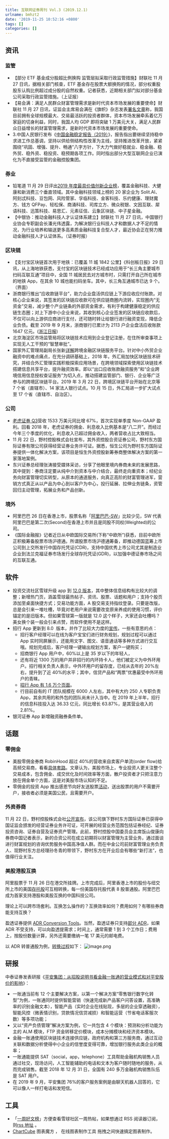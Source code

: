 ```yaml
---
title: 互联网证券周刊 Vol.3 (2019.12.1)
urlname: bmhzt2
date: '2019-11-25 10:52:16 +0800'
tags: []
categories: []
---
```


## 资讯

### 监管

- 【部分 ETF 基金成分股超比例换购 监管层拟采取行政监管措施】财联社 11 月 27 日讯，据相关部门核查，ETF 基金存在股票大额换购的情况，部分权重股股东认购比例超过成分股的自然权重。记者获悉，近期相关部门拟对部分基金公司采取行政监管措施。（上证报）
- 【易会满：满足人民群众财富管理需求是新时代资本市场发展的重要使命】财联社 11 月 27 日讯，证监会主席易会满在《旗帜》杂志发表[署名文章](https://www.cls.cn/depth/411120)称，我国目前拥有全球规模最大、交易最活跃的投资者群体，资本市场发展牵系着亿万家庭的切身利益，同时，我国人均 GDP 即将突破 1 万美元大关，满足人民群众日益增长的财富管理需求，是新时代资本市场发展的重要使命。
- 3.中国人民银行发布《[中国金融稳定报告（2019）](http://www.gov.cn/xinwen/2019-11/26/5455673/files/8d8e5b3e9ffd40cc934f585c1fc1de8a.pdf)》，报告指出要继续坚持稳中求进工作总基调，坚持以供给侧结构性改革为主线，坚持推进改革开放，紧紧围绕“巩固、增强、提升、畅通”八字方针，下大力气做好稳就业、稳金融、稳外贸、稳外资、稳投资、稳预期各项工作。同时指出部分大型互联网企业已演化为不直接受监管的金融控股集团。

### 券业

- 铅笔道 11 月 29 日评出[2019 年度最具价值创新企业榜](https://www.pencilnews.cn/p/35368.html?from=timeline&isappinstalled=0)，覆盖金融科技、大健康和新消费三个垂直领域。其中金融科技领域上榜的 20 家企业为 Solit.AI、阿刻忒科技、豆包网、风险管家、孚临科技、金客科技、乐约健康、理财魔方、钱方 QFPay、轻松保、商涌科技、司库立方、微众税银、文因互联、犀语科技、迅策科技、易思汇、元素征信、云象区块链、中子星金融。
- 【中银协：推动金融科技人才认证体系建立】财联社 11 月 27 日讯，中国银行业协会专职副会长潘光伟透露，为解决银行业科技人才和数据人才不足的情况，为行业培养和输送更多高素质金融科技复合型人才，最近协会正在努力推动金融科技人才认证体系。（证券时报）

### 区块链

- 【支付宝区块链首次用于地铁：已覆盖 11 城 1842 公里】《科创板日报》29 日讯，从上海地铁获悉，支付宝的区块链技术已经成功应用于“长三角主要城市扫码互联互通”项目中，全国 11 城居民去对方城市时，只需打开自己所在城市的地铁 App，在其余 10 城也能扫码坐车。其中，长三角互通城市已达 9 个。（界面）
- 浙商银行推出“应收款链平台”，助力企业盘活供应链上下游应收应付账款。对核心企业来说，其签发的区块链应收款可在供应链商圈内流转，实现圈内“无资金”交易，减少整个产业链条的外部资金需求，有利于构建健康稳定的供应链生态圈；对上下游中小企业来说，其收到核心企业签发的区块链应收款后，不仅可以向上游供应商进行支付，还可随时转让给银行进行融资变现，降低企业负债。截至 2019 年 9 月末，浙商银行已累计为 2113 户企业盘活应收账款 1647 亿元。([浙江日报]())
- 北京海淀区市场监管局将区块链技术应用到企业登记注册，在住所审查事项上实现无人工干预的“智慧审批”。
- 国家外汇管理局副局长张新[详解](https://mp.weixin.qq.com/s/cDuW3rlODGHrm2lL2H6-Jg)跨境金融区块链服务平台。针对中小外贸企业融资中的难点痛点，在充分调研基础上，2018 年，外汇局加快区块链技术研究，并结合外汇管理实践积极探索应用场景，在跨境领域探索使用区块链技术搭建信息共享平台，提升融资效率。即以“出口应收账款融资服务”和“企业跨境信用信息授权查证服务”为切入点，推动搭建监管部门、银行、企业等广泛参与的跨境区块链平台。2019 年 3 月 22 日，跨境区块链平台开始在北京等 7 个省（直辖市）、14 家法人银行试点。10 月 15 日，外汇局进一步扩大试点至 17 个省（直辖市、自治区）。

### 公司

- [老虎证券 Q3](https://mp.weixin.qq.com/s/j6minwSeUFGUKY331wJJiw)营收 1533 万美元同比增 67%，首次实现单季度 Non-GAAP 盈利。回看 2018 年，老虎证券的佣金、利息收入比例基本是“八二开”。而经过今年三个季度的优化，利息收入已超过佣金收入，两者营收占比大致相当。
- 11 月 22 日，野村控股株式会社宣布，其外资控股合资证券公司，野村东方国际证券有限公司获得经营证券业务许可证。据悉，恒生公司为野村东方国际证券提供一体化解决方案，该项目是恒生外资控股新筹券商整体解决方案的第一家落地案例。
- 东兴证券总经理张涛接受媒体采访，分享了他眼里境内券商未来的发展思路，其中提到：券商注定要从纯中介到资本与中介结合，最终走向重资本；经纪业务向财富管理切实转型，从原本的通道服务，向真正高阶的财富管理进军，营销方式真正从以产品为中心到以客户为中心，投行延展、拉伸业务链条，资管回归主动管理，拓展业务和产品创新。

### 境外

- 阿里巴巴 26 日在香港上市，股票名称「[阿里巴巴-SW](https://new.qq.com/omn/20191118/20191118A06CDV00.html)」比较少见，SW 代表阿里巴巴是第二次(Second)在香港上市并且是同股不同权(Weighted)的公司。
- 《国际金融报》记者近日从中欧国际交易所(下称“中欧所”)获悉，目前中欧所正积极筹备股票市场沪德通。所谓股票市场沪德通筹备，即推动德国蓝筹上市公司到上交所发行中国存托凭证(CDR)，支持中国优秀上市公司尤其是制造业企业到法兰克福证券市场发行全球存托凭证(GDR)，以加强中德证券市场之间的互联互通。

## 软件

- 投资交流社区雪球升级 app 到 [12.0 版本](https://xueqiu.com/3771154167/136345318)，其中整体信息结构有比较大的调整；新增热门页，涵盖雪球最热帖子、资讯、股票、话题和用户；支持个股页添加至桌面快捷方式；交易功能方面，A 股交易支持指纹登录。只要是改版，总是会引来一堆吐槽，毕竟对老用户来说需要改变原来养成的使用习惯，评价锚定的是旧版本。但如果雪球第一版就是 12.0 这个样子，大家还会吐槽吗？美女换个装一般会引来点赞，而软件使用不是这样。
- 招行 App 更新到 8.0  版本，并作了比较大力度的[宣传](https://mp.weixin.qq.com/s/Onbh-gozy_jEEmD1HvCQLA)。一些有意思的点：
  - 招行客户经理可以在线为客户宝宝们进行财务规划，规划过程可以通过 App 实时同屏展示，还能用文字、图文、语音通话等多种方式进行交互哦。规划完成后，客户经理一键输出规划方案，客户一键购买；
  - 招商银行 App 用户中，60%以上是 35 岁以下的年轻人，
  - 还有将近 1300 万的用户并非招行的内环持卡人，他们被定义为中外环用户。招行相关负责人表示，中外环用户的留存度，已经从去年的 20%左右，提升到了近 40%的水平；其中，信贷产品和“两票”优惠最受中外环用户的青睐。
  - [招行 App 有 1.6 万个页面](https://www.leiphone.com/news/201911/jIKRyFT2aaIaeKiD.html)。
  - 行目前自有的 IT 团队规模在 6000 人左右，其中有大约 250 人专职负责 App，其余共用的和外包的团队尚未计入当中。在 2019 年上半年，招行的信息科技投入达 36.33 亿元，同比增长 63.87%，是其营业收入的 2.81%。
- 银河证券 App 新增融资融券条件单。

## 话题

### 零佣金

- 美股零佣金券商 RobinHood 超过 40%的营收来自卖客户单流(order flow)给高频交易商，看看[具体套路](http://finance.ifeng.com/c/7mGIijG88BM?from=timeline&isappinstalled=0)。文章认为，美股市场上，专业投资人更关注整个交易成本，包含佣金、成交优化及时间效率等方面，散户投资者才只把注意力放在佣金单个方面，这是对美股市场认知的不足。
- 零佣金的投资 App 推出感恩节向好友送股票[活动](https://stock.gifts/?ref=producthunt)，送出股票的用户不需要开户，接收者必须是美国公民，且需要开户。

### 外资券商

11 月 22 日，野村控股株式会社[公开宣布](https://baijiahao.baidu.com/s?id=1651036225869613426픴=spider&for=pc&isFailFlag=1)，该公司旗下野村东方国际证券已获得中国证监会颁发的经营证券业务许可证，可开展的经营业务范围包括证券经纪、证券投资咨询、证券自营及证券资产管理。此前，野村控股中国委员会主席饭山俊康向券商中国记者表示，新的合资公司在成立初期将以财富管理为主营业务，通过面谈进行财富规划的咨询优势服务中国高净值人群。而在中金公司前财富管理业务负责人、现野村东方总经理孙冬青的带领下，野村东方在开业后会有哪些“新打法”，也值得行业关注。

### 美股港股互换

阿里股票于 11 月 26 日在港交所挂牌。上市完成后，阿里香港上市的股份与纽交所上市的美国[存托股](https://zhuanlan.zhihu.com/p/75342558)可互相转换，每一份美国存托股代表 8 股普通股。阿里巴巴成为首家支持港股和美股互换的中国科技公司。

理论上可以跨市场套利。互换怎么操作的？互换效率如何？费用如何？有哪些券商能支持互换？

盈透证券提供 [ADR Conversion Tools](https://ibkr.info/node/1834)。当然，盈透证券只支持[部分 ADR](https://www.clientam.com/en/index.php?f=15260)，如果 ADR 不受支持，可以向盈透提需求；时间上，通常需要 1 到 3 个工作日；费用上，按股份数量计算，另外还需要缴纳一笔 17 美元的邮电费。

以 ADR 转普通股为例，[转换过程](https://finance.zacks.com/convert-adr-ordinary-shares-10810.html)如下：
![image.png](https://cdn.nlark.com/yuque/0/2019/png/147312/1574512776099-402ff9aa-fa68-442a-86c7-9228c1acdbbc.png#align=left&display=inline&height=430&name=image.png&originHeight=637&originWidth=1106&size=35071&status=done&style=none&width=746)

## 研报

中泰证券发表研报《[平安集团：从招股说明书看金融一账通的营业模式和对平安股价的影响](http://pg.jrj.com.cn/acc/Res/CN_RES/STOCK/2019/11/26/b9ff2b0c-b970-43ef-9e07-bce768df88aa.pdf)》：

- 一账通当前有 12 个主要解决方案，以第一个解决方案“零售银行数字化转型”为例，一账通同时提供智能营销（快速完成新产品客户问答设置，高准确率的识别金融文本），智能产品（实时企业在线贴现，多层的企业穿透融资），智能风控（微表情识别，贷款情况信贷减损）和智能运营（节省电话客服次数）等多项功能；
- 又以“资产负债管理”解决方案为例，它一共包含 4 个模块：预测和分析功能为主的 ALM 模块，FTP 资金转移定价模块，成本分摊模块和经济资本模块。
- 金融一账通使用区块链技术连接供应链，政府机构和第三方服务商，通过互动关联和数据分析使得中小企业的信誉度变得可靠，增加银行服务此类企业的概率；
- 一账通能提供 SAT（social，app，telephone）工具帮助金融机构销售人员通过社交，现场访问，人工智能辅助的电话和文本为客户随时随地的服务，从而完成销售。截至 2018 年 12 月 31 日，全国有 240 多万金融机构销售队伍是 SAT 用户。
- 在 2019 年 9 月，平安集团 76%的客户服务案例是由聊天机器人回答的，它可以像人一样打电话和发短信。

## 工具

- 「[一周好文榜](https://xueqiu.com/u/3464131377)」方便查看雪球社区一周热帖，如果想通过 RSS 阅读器订阅，则[rss 地址](https://rsshub.app/xueqiu/user/3464131377/2) 。
- [ChartCube](https://www.yuque.com/afx/blog/rv9fqg) 图表魔方 ， 在线图表制作工具 拖拽之间快速搞定图表制作。
